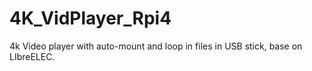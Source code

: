 # 4K_VidPlayer_Rpi4
4k Video player with auto-mount and loop in files in USB stick, base on LIbreELEC.

